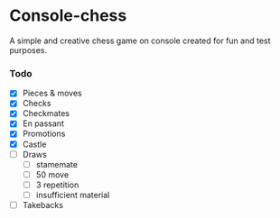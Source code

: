 # Console-chess
A simple and creative chess game on console created for fun and test purposes.

### Todo
- [x] Pieces & moves
- [x] Checks
- [x] Checkmates
- [x] En passant 
- [x] Promotions
- [x] Castle
- [ ] Draws
  - [ ] stamemate
  - [ ] 50 move
  - [ ] 3 repetition
  - [ ] insufficient material
- [ ] Takebacks